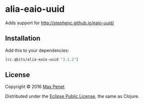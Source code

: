 # alia-eaio-uuid

Adds support for http://stephenc.github.io/eaio-uuid/

## Installation

Add this to your dependencies:

```clojure
[cc.qbits/alia-eaio-uuid "3.1.2"]
```

## License

Copyright © 2016 [Max Penet](http://twitter.com/mpenet)

Distributed under the
[Eclipse Public License](http://www.eclipse.org/legal/epl-v10.html),
the same as Clojure.
